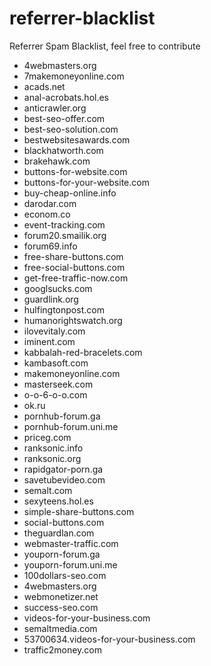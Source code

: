 # referrer-blacklist
Referrer Spam Blacklist, feel free to contribute

- 4webmasters.org
- 7makemoneyonline.com
- acads.net
- anal-acrobats.hol.es
- anticrawler.org
- best-seo-offer.com
- best-seo-solution.com
- bestwebsitesawards.com
- blackhatworth.com
- brakehawk.com
- buttons-for-website.com
- buttons-for-your-website.com
- buy-cheap-online.info
- darodar.com
- econom.co
- event-tracking.com
- forum20.smailik.org
- forum69.info
- free-share-buttons.com
- free-social-buttons.com
- get-free-traffic-now.com
- googlsucks.com
- guardlink.org
- hulfingtonpost.com
- humanorightswatch.org
- ilovevitaly.com
- iminent.com
- kabbalah-red-bracelets.com
- kambasoft.com
- makemoneyonline.com
- masterseek.com
- o-o-6-o-o.com
- ok.ru
- pornhub-forum.ga
- pornhub-forum.uni.me
- priceg.com
- ranksonic.info
- ranksonic.org
- rapidgator-porn.ga
- savetubevideo.com
- semalt.com
- sexyteens.hol.es
- simple-share-buttons.com
- social-buttons.com
- theguardlan.com
- webmaster-traffic.com
- youporn-forum.ga
- youporn-forum.uni.me
- 100dollars-seo.com
- 4webmasters.org
- webmonetizer.net
- success-seo.com
- videos-for-your-business.com
- semaltmedia.com
- 53700634.videos-for-your-business.com
- traffic2money.com
